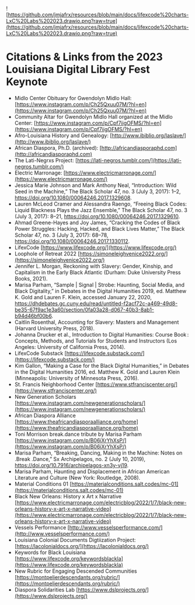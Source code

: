 ![https://github.com/jmjafrx/resources/blob/main/docs/lifexcode%20charts-LxC%20Labs%202023.drawio.png?raw=true](https://github.com/jmjafrx/resources/blob/main/docs/lifexcode%20charts-LxC%20Labs%202023.drawio.png?raw=true)

# Citations & Links from the 2023 Louisiana Digital Library Fest Keynote

* Midlo Center Obituary for Gwendolyn Midlo Hall: [https://www.instagram.com/p/Ch25Qxuu07M/?hl=en](https://www.instagram.com/p/Ch25Qxuu07M/?hl=en)
* Community Altar for Gwendolyn Midlo Hall organized at the Midlo Center: [https://www.instagram.com/p/Cpf7iigOFMS/?hl=en](https://www.instagram.com/p/Cpf7iigOFMS/?hl=en)
* Afro-Louisiana History and Genealogy: [http://www.ibiblio.org/laslave/](http://www.ibiblio.org/laslave/)
* African Diaspora, Ph.D. (archived): [http://africandiasporaphd.com](http://africandiasporaphd.com)
* The Lati-Negrxs Project: [https://lati-negros.tumblr.com/](https://lati-negros.tumblr.com/)
* Electric Marronage: [https://www.electricmarronage.com/](https://www.electricmarronage.com/)
* Jessica Marie Johnson and Mark Anthony Neal, “Introduction: Wild Seed in the Machine,” The Black Scholar 47, no. 3 (July 3, 2017): 1–2, https://doi.org/10.1080/00064246.2017.1329608.
* Lauren McLeod Cramer and Alessandra Raengo, “Freeing Black Codes: Liquid Blackness Plays the Jazz Ensemble,” The Black Scholar 47, no. 3 (July 3, 2017): 8–21, https://doi.org/10.1080/00064246.2017.1329610.
* Ahmad Greene-Hayes and Joy James, “Cracking the Codes of Black Power Struggles: Hacking, Hacked, and Black Lives Matter,” The Black Scholar 47, no. 3 (July 3, 2017): 68–78, https://doi.org/10.1080/00064246.2017.1330112.
* LifexCode [https://www.lifexcode.org/](https://www.lifexcode.org/)
* Loophole of Retreat 2022 [https://simoneleighvenice2022.org/](https://simoneleighvenice2022.org/)
* Jennifer L. Morgan, Reckoning with Slavery: Gender, Kinship, and Capitalism in the Early Black Atlantic (Durham: Duke University Press Books, 2021).
* Marisa Parham, “Sample | Signal | Strobe: Haunting, Social Media, and Black Digitality,” in Debates in the Digital Humanities 2019, ed. Matthew K. Gold and Lauren F. Klein, accessed January 22, 2020, https://dhdebates.gc.cuny.edu/read/untitled-f2acf72c-a469-49d8-be35-67f9ac1e3a60/section/0fa03a28-d067-40b3-8ab1-b94d46bf00b6.
* Caitlin Rosenthal, Accounting for Slavery: Masters and Management (Harvard University Press, 2018).
* Johanna Drucker et al., Introduction to Digital Humanities: Course Book : Concepts, Methods, and Tutorials for Students and Instructors (Los Angeles: University of California Press, 2014).
* LifexCode Substack [https://lifexcode.substack.com/](https://lifexcode.substack.com/)
* Kim Gallon, “Making a Case for the Black Digital Humanities,” in Debates in the Digital Humanities 2016, ed. Matthew K. Gold and Lauren Klein (Minneapolis: University of Minnesota Press, 2016).
* St. Francis Neighborhood Center [https://www.stfranciscenter.org/](https://www.stfranciscenter.org/)
* New Generation Scholars [https://www.instagram.com/newgenerationscholars/](https://www.instagram.com/newgenerationscholars/)
* African Diaspora Alliance [https://www.theafricandiasporaalliance.org/home](https://www.theafricandiasporaalliance.org/home)
* Toni Morrison break.dance tribute by Marisa Parham [https://www.instagram.com/p/B06iXrYhXsP/](https://www.instagram.com/p/B06iXrYhXsP/)
* Marisa Parham, “Breaking, Dancing, Making in the Machine: Notes on .Break .Dance,” Sx Archipelagos, no. 2 (July 10, 2019), https://doi.org/10.7916/archipelagos-xn3y-vj19.
* Marisa Parham, Haunting and Displacement in African American Literature and Culture (New York: Routledge, 2008).
* Material Conditions 01 [https://materialconditions.salt.codes/mc-01](https://materialconditions.salt.codes/mc-01)
* Black New Orleans: History x Art x Narrative [https://www.electricmarronage.com/electricblog/2022/1/7/black-new-orleans-history-x-art-x-narrative-video](https://www.electricmarronage.com/electricblog/2022/1/7/black-new-orleans-history-x-art-x-narrative-video)
* Vessels Performance [http://www.vesselsperformance.com/](http://www.vesselsperformance.com/)
* Louisiana Colonial Documents Digtiization Project: [https://lacolonialdocs.org/](https://lacolonialdocs.org/)
* Keywords for Black Louisiana [https://www.lifexcode.org/keywordsblackla](https://www.lifexcode.org/keywordsblackla)
* New Rubric for Engaging Descended Communities [https://montpelierdescendants.org/rubric/](https://montpelierdescendants.org/rubric/)
* Diaspora Solidarities Lab [https://www.dslprojects.org/](https://www.dslprojects.org/)
